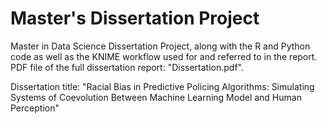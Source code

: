 # Master's Dissertation Project
Master in Data Science Dissertation Project, along with the R and Python code as well as the KNIME workflow used for and referred to in the report. PDF file of the full dissertation report: "Dissertation.pdf".

Dissertation title: "Racial Bias in Predictive Policing Algorithms: Simulating Systems of Coevolution Between Machine Learning Model and Human Perception"
